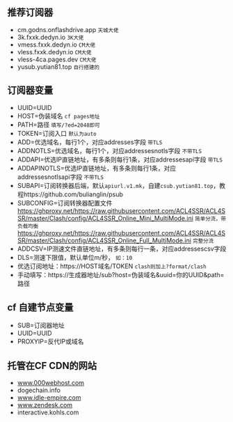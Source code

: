 ## 推荐订阅器  
- cm.godns.onflashdrive.app `天城大佬`  
- 3k.fxxk.dedyn.io `3K大佬`  
- vmess.fxxk.dedyn.io `CM大佬`  
- vless.fxxk.dedyn.io `CM大佬` 
- vless-4ca.pages.dev `CM大佬`  
- yusub.yutian81.top  `自行搭建的`  
## 订阅器变量
- UUID=UUID  
- HOST=伪装域名  `cf pages地址`  
- PATH=路径  `填写/?ed=2048即可`  
- TOKEN=订阅入口  `默认为auto`  
- ADD=优选域名，每行1个，对应addresses字段  `带TLS`  
- ADDNOTLS=优选域名，每行1个，对应addressesnotls字段  `不带TLS`  
- ADDAPI=优选IP直链地址，有多条则每行1条，对应addressesapi字段  `带TLS`
- ADDAPINOTLS=优选IP直链地址，有多条则每行1条，对应addressesnotlsapi字段  `不带TLS`  
- SUBAPI=订阅转换器后端，默认`apiurl.v1.mk`，自建`csub.yutian81.top`，教程https://github.com/bulianglin/psub   
- SUBCONFIG=订阅转换器配置文件  
https://ghproxy.net/https://raw.githubusercontent.com/ACL4SSR/ACL4SSR/master/Clash/config/ACL4SSR_Online_Mini_MultiMode.ini  `简单分流，带负载均衡`  
https://ghproxy.net/https://raw.githubusercontent.com/ACL4SSR/ACL4SSR/master/Clash/config/ACL4SSR_Online_Full_MultiMode.ini  `完整分流`  
- ADDCSV=IP测速文件直链地址，有多条则每行一条，对应addressescsv字段  
- DLS=测速下限值，默认单位m/秒， `如：10`  
- 优选订阅地址：https://HOST域名/TOKEN `clash则加上?format/clash`  
- 手动填写：https://生成器地址/sub?host=伪装域名&uuid=你的UUID&path=路径  
## cf 自建节点变量
- SUB=订阅器地址  
- UUID=UUID  
- PROXYIP=反代IP或域名  
## 托管在CF CDN的网站
- www.000webhost.com  
- dogechain.info  
- www.idle-empire.com  
- www.zendesk.com  
- interactive.kohls.com  
